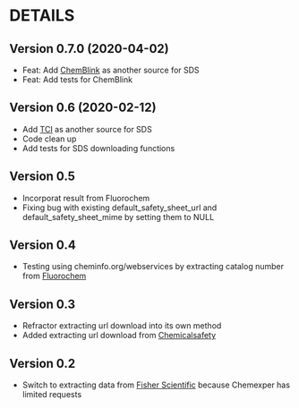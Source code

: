 # DETAILS

## Version 0.7.0 (2020-04-02)

- Feat: Add [ChemBlink](https://www.chemblink.com) as another source for SDS
- Feat: Add tests for ChemBlink


## Version 0.6 (2020-02-12)

- Add [TCI](https://www.tcichemicals.com/en/us/) as another source for SDS
- Code clean up
- Add tests for SDS downloading functions

## Version 0.5

- Incorporat result from Fluorochem
- Fixing bug with existing default_safety_sheet_url and default_safety_sheet_mime
by setting them to NULL

## Version 0.4

- Testing using cheminfo.org/webservices by extracting catalog number from [Fluorochem](http://www.fluorochem.co.uk/)

## Version 0.3

- Refractor extracting url download into its own method
- Added extracting url download from [Chemicalsafety](https://chemicalsafety.com/sds-search/)

## Version 0.2

- Switch to extracting data from [Fisher Scientific](https://www.fishersci.com/us/en/catalog/search/sdshome.html) because Chemexper has limited requests
